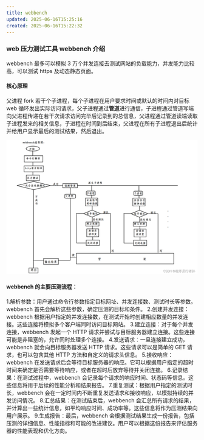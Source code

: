 ```yaml
---
title: webbench
updated: 2025-06-16T15:25:16
created: 2025-06-16T15:22:32
---
```


### web 压力测试工具 webbench 介绍

webbench 最多可以模拟 3 万个并发连接去测试网站的负载能力，并发能力比较高，可以测试 https 及动态静态页面。

#### 核心原理

父进程 fork 若干个子进程，每个子进程在用户要求时间或默认的时间内对目标 web 循环发出实际访问请求，父子进程通过**管道**进行通信，子进程通过管道写端向父进程传递在若干次请求访问完毕后记录到的总信息，父进程通过管道读端读取子进程发来的相关信息，子进程在时间到后结束，父进程在所有子进程退出后统计并给用户显示最后的测试结果，然后退出。

![image1](../../../resources/538e18b30abd4dc2a12765f76d27599a.png)

#### webbench 的主要压测流程：

1.解析参数：用户通过命令行参数指定目标网址、并发连接数、测试时长等参数。webbench 首先会解析这些参数，确定压测的目标和条件。 2.创建并发连接：webbench 根据用户指定的并发连接数，在测试开始时创建相应数量的并发连接。这些连接将模拟多个客户端同时访问目标网站。 3.建立连接：对于每个并发连接，webbench 发起一个 HTTP 请求并尝试与目标服务器建立连接。这些连接可能是非阻塞的，允许同时处理多个连接。 4.发送请求：一旦连接建立成功，webbench 就会向目标服务器发送 HTTP 请求。这些请求可以是简单的 GET 请求，也可以包含其他 HTTP 方法和自定义的请求头信息。 5.接收响应：webbench 在发送请求后会等待目标服务器的响应。它可以根据用户指定的超时时间来确定是否需要等待响应，或者在超时后放弃等待并关闭连接。 6.记录结果：在测试过程中，webbench 会记录每个请求的响应时间、状态码等信息。这些信息将用于后续的性能分析和结果报告。 7.重复测试：根据用户指定的测试时长，webbench 会在一定时间内不断重复发送请求和接收响应，以模拟持续的并发访问情况。 8.汇总结果：在测试结束后，webbench 会汇总所有请求的结果，并计算出一些统计信息，如平均响应时间、成功率等。这些信息将作为压测结果向用户展示。 9.生成报告：最后，webbench 会根据测试结果生成一份报告，包括压测的详细信息、性能指标和可能的改进建议。用户可以根据这份报告来评估服务器的性能表现和优化方向。
